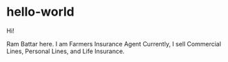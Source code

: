 # hello-world

Hi!

Ram Battar here. I am Farmers Insurance Agent
Currently, I sell Commercial Lines, Personal Lines, and Life Insurance.
